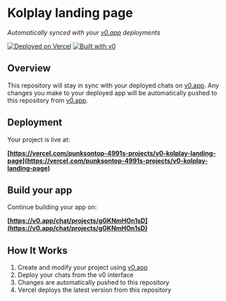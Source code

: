 # Kolplay landing page

*Automatically synced with your [v0.app](https://v0.app) deployments*

[![Deployed on Vercel](https://img.shields.io/badge/Deployed%20on-Vercel-black?style=for-the-badge&logo=vercel)](https://vercel.com/punksontop-4991s-projects/v0-kolplay-landing-page)
[![Built with v0](https://img.shields.io/badge/Built%20with-v0.app-black?style=for-the-badge)](https://v0.app/chat/projects/gGKNmHOn1sD)

## Overview

This repository will stay in sync with your deployed chats on [v0.app](https://v0.app).
Any changes you make to your deployed app will be automatically pushed to this repository from [v0.app](https://v0.app).

## Deployment

Your project is live at:

**[https://vercel.com/punksontop-4991s-projects/v0-kolplay-landing-page](https://vercel.com/punksontop-4991s-projects/v0-kolplay-landing-page)**

## Build your app

Continue building your app on:

**[https://v0.app/chat/projects/gGKNmHOn1sD](https://v0.app/chat/projects/gGKNmHOn1sD)**

## How It Works

1. Create and modify your project using [v0.app](https://v0.app)
2. Deploy your chats from the v0 interface
3. Changes are automatically pushed to this repository
4. Vercel deploys the latest version from this repository